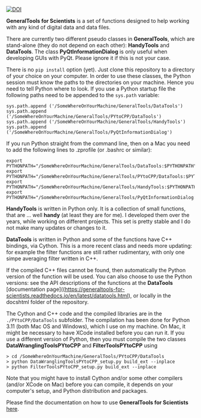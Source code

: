 
[![DOI](https://zenodo.org/badge/DOI/10.5281/zenodo.11510193.svg)](https://doi.org/10.5281/zenodo.11510193)


**GeneralTools for Scientists** is a set of functions designed to help working with any kind of digital data and data files. 

There are currently two different pseudo classes in **GeneralTools**, which are stand-alone (they do not depend on each other): **HandyTools** and **DataTools**. 
The class **PyQtInformationDialog**  is only useful when developing GUIs with PyQt. Please ignore it if this is not your case.

There is no ```pip install``` option (yet).
Just clone this repository to a directory of your choice on your computer.
In order to use these classes, the Python session must know the paths to the directories on your machine.
Hence you need to tell Python where to look. If you use a Python startup file the following paths need to be appended to the ```sys.path``` variable:

  ```
  sys.path.append ('/SomeWhereOnYourMachine/GeneralTools/DataTools')
  sys.path.append ('/SomeWhereOnYourMachine/GeneralTools/PYtoCPP/DataTools')
  sys.path.append ('/SomeWhereOnYourMachine/GeneralTools/HandyTools')
  sys.path.append ('/SomeWhereOnYourMachine/GeneralTools/PyQtInformationDialog')
  ```

If you run Python straight from the command line, then on a Mac you need to add the following lines to .zprofile (or .bashrc or similar):

```
export PYTHONPATH="/SomeWhereOnYourMachine/GeneralTools/DataTools:$PYTHONPATH"
export PYTHONPATH="/SomeWhereOnYourMachine/GeneralTools/PYtoCPP/DataTools:$PYTHONPATH"
export PYTHONPATH="/SomeWhereOnYourMachine/GeneralTools/HandyTools:$PYTHONPATH"
export PYTHONPATH="/SomeWhereOnYourMachine/GeneralTools/PyQtInformationDialog:$PYTHONPATH"
```

**HandyTools** is written in Python only. It is a collection of small functions, that are ... well **handy** (at least they are for me). I developed them over the years, while working on different projects. This set is pretty stable and I do not make many updates or changes to it. 

**DataTools** is written in Python and some of the functions have C++ bindings, via Cython. This is a more recent class and needs more updating: for example the filter functions are still rather rudimentary, with only one simpe averaging filter written in C++.

If the compiled C++ files cannot be found, then automatically the Python version of the function will be used. You can also choose to use the Python versions:
see the API descriptions of the functions at the **DataTools** [documentation page]((https://generaltools-for-scientists.readthedocs.io/en/latest/datatools.html), or locally 
in the docshtml folder of the repository. 

The Cython and C++ code and the compiled libraries are in the `./PYtoCPP/DataTools` subfolder. The compilation has been done for Python 3.11 (both Mac OS and Windows), which I use on my machine. On Mac, it might be necessary to have XCode installed before you can run it. If you use a different version of Python, then you must compile the two classes **DataWranglingToolsPYtoCPP** and **FilterToolsPYtoCPP** using

  ```
  > cd /SomeWhereOnYourMachine/GeneralTools/PYtoCPP/DataTools
  > python DataWranglingToolsPYtoCPP_setup.py build_ext --inplace
  > python FilterToolsPYtoCPP_setup.py build_ext --inplace
  ```
Note that you might have to install Cython and/or some other compilers (and/or XCode on Mac) before you can compile, it depends on your computer's setup, and Python distribution and packages.

Please find the documentation on how to use **GeneralTools for Scientists** [here](https://generaltools-for-scientists.readthedocs.io/en/latest/index.html).




